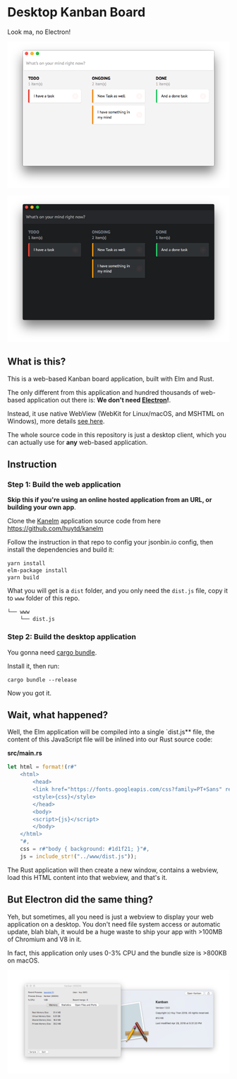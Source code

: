 # Desktop Kanban Board

Look ma, no Electron!

![](light-theme.png)

![](dark-theme.png)

## What is this?

This is a web-based Kanban board application, built with Elm and Rust.

The only different from this application and hundred thousands of web-based application out there is: **We don't need [Electron](https://electronjs.org/)!**.

Instead, it use native WebView (WebKit for Linux/macOS, and MSHTML on Windows), more details [see here](https://github.com/zserge/webview).

The whole source code in this repository is just a desktop client, which you can actually use for **any** web-based application.

## Instruction

### Step 1: Build the web application

**Skip this if you're using an online hosted application from an URL, or building your own app**.

Clone the [Kanelm](https://github.com/huytd/kanelm) application source code from here https://github.com/huytd/kanelm 

Follow the instruction in that repo to config your jsonbin.io config, then install the dependencies and build it:

```
yarn install
elm-package install
yarn build
```

What you will get is a `dist` folder, and you only need the `dist.js` file, copy it to `www` folder of this repo.

```
└── www
    └── dist.js
```

### Step 2: Build the desktop application

You gonna need [cargo bundle](https://github.com/burtonageo/cargo-bundle).

Install it, then run:

```
cargo bundle --release
```

Now you got it.

## Wait, what happened?

Well, the Elm application will be compiled into a single `dist.js** file, the content of this JavaScript file will be inlined into our Rust source code:

**src/main.rs**
```rust
let html = format!(r#"
    <html>
        <head>
        <link href="https://fonts.googleapis.com/css?family=PT+Sans" rel="stylesheet"> 
        <style>{css}</style>
        </head>
        <body>
        <script>{js}</script>
        </body>
    </html>
    "#,
    css = r#"body { background: #1d1f21; }"#,
    js = include_str!("../www/dist.js"));
```

The Rust application will then create a new window, contains a webview, load this HTML content into that webview, and that's it.

## But Electron did the same thing?

Yeh, but sometimes, all you need is just a webview to display your web application on a desktop. You don't need file system access or automatic update, blah blah, it would be a huge waste to ship your app with >100MB of Chromium and V8 in it.

In fact, this application only uses 0-3% CPU and the bundle size is >800KB on macOS.

![](monitor.png)
